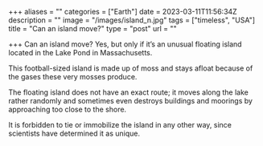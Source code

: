 +++
aliases = ""
categories = ["Earth"]
date = 2023-03-11T11:56:34Z
description = ""
image = "/images/island_n.jpg"
tags = ["timeless", "USA"]
title = "Can an island move?"
type = "post"
url = ""

+++
Can an island move? Yes, but only if it’s an unusual floating island located in the Lake Pond in Massachusetts.  
  
This football-sized island is made up of moss and stays afloat because of the gases these very mosses produce.  
  
The floating island does not have an exact route; it moves along the lake rather randomly and sometimes even destroys buildings and moorings by approaching too close to the shore.  
  
It is forbidden to tie or immobilize the island in any other way, since scientists have determined it as unique.